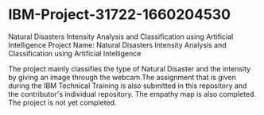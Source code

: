 # IBM-Project-31722-1660204530
Natural Disasters Intensity Analysis and Classification using Artificial Intelligence
Project Name: Natural Disasters Intensity Analysis and Classification using Artificial Intelligence

The project mainly classifies the type of Natural Disaster and the intensity by giving an image through the webcam.The assignment that is given during the IBM Technical Training is also submitted in this repository and the contributor's individual repository. The empathy map is also completed. The project is not yet completed.
